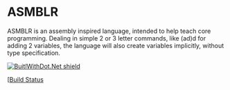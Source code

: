 # ASMBLR
ASMBLR is an assembly inspired language, intended to help teach core programming. Dealing in simple 2 or 3 letter commands, like (ad)d for adding 2 variables, the language will also create variables implicitly, without type specification.

[![BuitlWithDot.Net shield](https://builtwithdot.net/project/108/asmblr/badge)](https://builtwithdot.net/project/108/asmblr)

[[Build Status](https://danielshroff.visualstudio.com/asmblr/_apis/build/status/&branchName)
